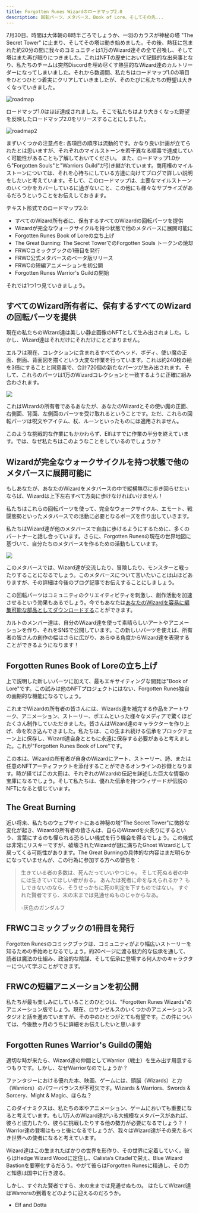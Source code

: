 ```yaml
---
title: Forgotten Runes Wizardのロードマップ2.0
description: 回転パーツ、メタバース、Book of Lore、そしてその先...
---
```


7月30日、時間は大体朝の8時半ごろでしょうか、一羽のカラスが神秘の塔 "The Secret Tower" に止まり、そしてその塔は動き始めました。その後、熱狂に包まれた約20分の間に我々のコミュニティは1万のWizard達その全て召喚し、そして塔はまた再び眠りにつきました。これはNFTの歴史において記録的な出来事となり、私たちのチームは突然Discordを埋め尽くす熱狂的なWizard達のカルトリーダーになってしまいました。それから数週間、私たちはロードマップ1.0の項目をひとつひとつ着実にクリアしていきましたが、そのたびに私たちの野望は大きくなっていきました。

![roadmap](https://user-images.githubusercontent.com/70826742/130158226-57424412-0088-4270-9482-f517a858dd9a.png)

ロードマップ1.0はほぼ達成されました。そこで私たちはより大きくなった野望を反映したロードマップ2.0をリリースすることにしました。

![roadmap2](https://user-images.githubusercontent.com/70826742/130158243-ad5c15ba-81ac-4d3b-a473-f1b83bc7aec4.png)

まずいくつかの注意点を:
各項目の順序は流動的です。かなり良い計画が立てられたとは思いますが、それぞれのマイルストーンを若干異なる順番で達成していく可能性があることも了解しておいてください。
また、ロードマップ1.0から"Forgotten Souls"と"Warriors Guild"が引き継がれています。商用権のマイルストーンについては、それを心待ちにしている方達に向けてブログで詳しい説明をしたいと考えています。そして、このロードマップは、主要なマイルストーンのいくつかをカバーしているに過ぎないこと、この他にも様々なサプライズがあるだろうということをお伝えしておきます。

テキスト形式でのロードマップ2.0:

- すべてのWizard所有者に、保有するすべてのWizardの回転パーツを提供
- Wizardが完全なウォークサイクルを持つ状態で他のメタバースに展開可能に
- Forgotten Runes Book of Loreの立ち上げ
- The Great Burning: The Secret TowerでのForgotten Souls トークンの焼却
- FRWCコミックブックの1冊目を発行
- FRWC公式メタバースのベータ版リリース
- FRWCの短編アニメーションを初公開
- Forgotten Runes Warrior's Guildの開始
 
それでは1つ1つ見ていきましょう。

## すべてのWizard所有者に、保有するすべてのWizardの回転パーツを提供

現在の私たちのWizard達は美しい静止画像のNFTとして生み出されました。しかし、Wizard達はそれだけにそれだけにとどまりません。
 
エルフは現在、コレクションに含まれるすべてのヘッド、ボディ、使い魔の正面、側面、背面図を描くという大変な作業を行っています。これは約240枚の絵を3倍にすることと同意義で、合計720個の新たなパーツが生み出されます。そして、これらのパーツは1万のWizardコレクションと一致するように正確に組み合わされます。

![](https://i.imgur.com/yDy4XJz.gif)

これはWizardの所有者であるあなたが、あなたのWizardとその使い魔の正面、右側面、背面、左側面のパーツを受け取れるということです。ただ、これらの回転パーツは呪文やアイテム、杖、ルーンといったものには適用されません。

このような挑戦的な作業にもかかわらず、Elfはすでに作業の半分を終えています。では、なぜ私たちはこのようなことをしているのでしょうか？

## Wizardが完全なウォークサイクルを持つ状態で他のメタバースに展開可能に

もしあなたが、あなたのWizardをメタバースの中で縦横無尽に歩き回らせたいならば、Wizardは上下左右すべて方向に歩けなければいけません！

私たちはこれらの回転パーツを使って、完全なウォークサイクル、エモート、戦闘態勢といったメタバースでの活動に必要となるポーズを作り出していきます。

私たちはWizard達が他のメタバースで自由に歩けるようにするために、多くのパートナーと話し合っています。さらに、Forgotten Runesの現在の世界地図に基づいて、自分たちのメタバースを作るための活動もしています。

![](https://i.imgur.com/ku9ZiuW.png)

このメタバースでは、Wizard達が交流したり、冒険したり、モンスターと戦ったりすることになるでしょう。このメタバースについて言いたいことは山ほどありますが、その詳細は今後のブログ記事でお伝えすることにしましょう。

この回転パーツはコミュニティのクリエイティビティを刺激し、創作活動を加速させるという効果もあるでしょう。今でもあなたは[あなたのWizardを容易に編集可能な部品としてダウンロードする](/posts/how-to-use-aseprite-for-wizards)ことができます。

カルトのメンバー達は、自分のWizard達を使って素晴らしいアートやアニメーションを作り、それをSNSで公開しています。この新しいパーツを使えば、所有者の皆さんの創作の幅はさらに広がり、あらゆる角度からWizard達を表現することができるようになります！

## Forgotten Runes Book of Loreの立ち上げ

上で説明した新しいパーツに加えて、最もエキサイティングな開発は"Book of Lore"です。この試みは他のNFTプロジェクトにはない、Forgotten Runes独自の画期的な機能になるでしょう。

これまでWizardの所有者の皆さんには、Wizards達を補完する作品をアートワーク、アニメーション、ストーリー、ポエムといった様々なメディアで驚くほどたくさん制作していただきました。皆さんはWizard達のキャラクターを作り上げ、命を吹き込んできました。私たちは、この生まれ続ける伝承をブロックチェーン上に保存し、Wizard達自身とともに永遠に保存する必要があると考えました。これが"Forgotten Runes Book of Lore"です。

この本は、Wizardの所有者が自身のWizardにアート、ストーリー、詩、または任意のNFTアーティファクトを添付することができるオンラインの抄録となります。時が経てばこの大冊は、それぞれのWizardの伝記を詳述した巨大な情報の宝庫になるでしょう。そして私たちは、優れた伝承を持つウィザードが伝説のNFTになると信じています。

## The Great Burning

近い将来、私たちのウェブサイトにある神秘の塔"The Secret Tower"に微妙な変化が起き、Wizardの所有者の皆さんは、自らのWizardを火炙りにするという、言葉にするのも憚られる恐ろしい儀式を行う機会を得るでしょう。この儀式は非常にリスキーですが、破壊されたWizardが謎に満ちたGhost Wizardとして戻ってくる可能性があります。The Great Burningの具体的な内容はまだ明らかになっていませんが、この行為に参加する方への警告を：
> 生きている者の多数は、死んだっていいやつじゃ。
> そして死ぬる者の中には生きていてほしい者がおる。
> あんたは死者に命を与えられるか？
> もしできないのなら、そうせっかちに死の判定を下すものではない。
> すぐれた賢者ですら、末の末までは見通せぬものじゃからなあ。
>
>-灰色のガンダルフ

## FRWCコミックブックの1冊目を発行

Forgotten Runesのコミックブックは、コミュニティがより幅広いストーリーを知るための手始めとなるでしょう。約20ページに渡る魅力的な伝承を通して、読者は魔法の仕組み、政治的な陰謀、そして伝承に登場する何人かのキャラクターについて学ぶことができます。

## FRWCの短編アニメーションを初公開

私たちが最も楽しみにしていることのひとつは、"Forgotten Runes Wizards"のアニメーション版でしょう。現在、ロサンゼルスのいくつかのアニメーションスタジオと話を進めていますが、その中のひとつがとても有望です。この件については、今後数ヶ月のうちに詳細をお伝えしたいと思います

## Forgotten Runes Warrior's Guildの開始

適切な時が来たら、Wizard達の仲間としてWarrior（戦士）を生み出す用意するつもりです。しかし、なぜWarriorなのでしょうか？

ファンタジーにおける優れた本、映画、ゲームには、頭脳（Wizards）と力（Warriors）のパワーバランスが不可欠です。Wizards & Warriors、Swords & Sorcery、Might & Magic、ほらね？

このダイナミクスは、私たちの本やアニメーション、ゲームにおいても重要になると考えています。もし1万人のWizard達がいる大規模なメタバースがあれば、彼らと協力したり、彼らに挑戦したりする他の勢力が必要になるでしょう？！
Warrior達の登場はもっと後になるでしょうが、我々はWizard達がその来たるべき世界への使者になると考えています。

Wizard達はこの生まれたばかりの世界を形作り、その世界に定着していく。彼らはHedge Wizard Woodに定住し、Calista’s Citadelで栄え、Blue Wizard Bastionを要塞化するだろう。やがて彼らはForgotten Runesに精通し、その力と知恵は国中に行き渡る。

しかし、すぐれた賢者ですら、末の末までは見通せぬもの。
はたしてWizard達はWarrorsの到着をどのように迎えるのだろうか。

- Elf and Dotta
